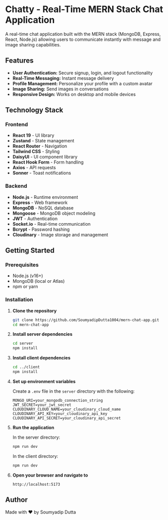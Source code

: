# Chatty - Real-Time MERN Stack Chat Application

A real-time chat application built with the MERN stack (MongoDB, Express, React, Node.js) allowing users to communicate instantly with message and image sharing capabilities.

## Features

- **User Authentication:** Secure signup, login, and logout functionality
- **Real-Time Messaging:** Instant message delivery
- **Profile Management:** Personalize your profile with a custom avatar
- **Image Sharing:** Send images in conversations
- **Responsive Design:** Works on desktop and mobile devices

## Technology Stack

### Frontend
- **React 19** - UI library
- **Zustand** - State management
- **React Router** - Navigation
- **Tailwind CSS** - Styling
- **DaisyUI** - UI component library
- **React Hook Form** - Form handling
- **Axios** - API requests
- **Sonner** - Toast notifications

### Backend
- **Node.js** - Runtime environment
- **Express** - Web framework
- **MongoDB** - NoSQL database
- **Mongoose** - MongoDB object modeling
- **JWT** - Authentication
- **Socket.io** - Real-time communication
- **Bcrypt** - Password hashing
- **Cloudinary** - Image storage and management

## Getting Started

### Prerequisites
- Node.js (v16+)
- MongoDB (local or Atlas)
- npm or yarn

### Installation

1. **Clone the repository**
   ```bash
   git clone https://github.com/SoumyadipDutta1004/mern-chat-app.git
   cd mern-chat-app
   ```

2. **Install server dependencies**
   ```bash
   cd server
   npm install
   ```

3. **Install client dependencies**
   ```bash
   cd ../client
   npm install
   ```

4. **Set up environment variables**
   
   Create a `.env` file in the `server` directory with the following:
   ```env
   MONGO_URI=your_mongodb_connection_string
   JWT_SECRET=your_jwt_secret
   CLOUDINARY_CLOUD_NAME=your_cloudinary_cloud_name
   CLOUDINARY_API_KEY=your_cloudinary_api_key
   CLOUDINARY_API_SECRET=your_cloudinary_api_secret
   ```

5. **Run the application**
   
   In the server directory:
   ```bash
   npm run dev
   ```
   
   In the client directory:
   ```bash
   npm run dev
   ```

6. **Open your browser and navigate to**
   ```
   http://localhost:5173
   ```


## Author
Made with ❤️ by Soumyadip Dutta

